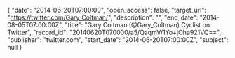 {
  "date": "2014-06-20T07:00:00", 
  "open_access": false, 
  "target_url": "https://twitter.com/Gary_Coltman/", 
  "description": "", 
  "end_date": "2014-08-05T07:00:00Z", 
  "title": "Gary Coltman (@Gary_Coltman) Cyclist on Twitter", 
  "record_id": "20140620T070000/a5/QaqmV/1Yo+jOha921VQ==", 
  "publisher": "twitter.com", 
  "start_date": "2014-06-20T07:00:00Z", 
  "subject": null
}

